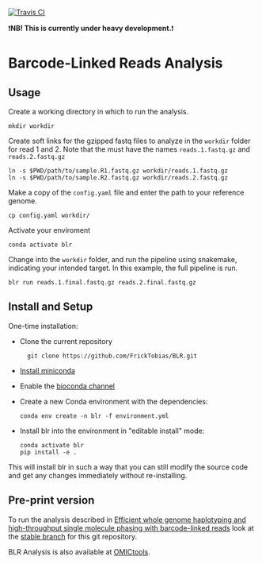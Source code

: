 [![Travis CI](https://api.travis-ci.org/FrickTobias/BLR.svg?branch=master)](https://travis-ci.org/FrickTobias/BLR/)

:exclamation:**NB! This is currently under heavy development.**:exclamation:

# Barcode-Linked Reads Analysis

## Usage
Create a working directory in which to run the analysis. 

    mkdir workdir

Create soft links for the gzipped fastq files to analyze in the `workdir` folder for read 1 and 2. Note that the  must have the names 
`reads.1.fastq.gz` and `reads.2.fastq.gz`

    ln -s $PWD/path/to/sample.R1.fastq.gz workdir/reads.1.fastq.gz
    ln -s $PWD/path/to/sample.R2.fastq.gz workdir/reads.2.fastq.gz

Make a copy of the `config.yaml` file and enter the path to your reference genome.

    cp config.yaml workdir/

Activate your enviroment

    conda activate blr

Change into the `workdir` folder, and run the pipeline using snakemake, indicating your intended target. In this example, the full pipeline is run.

    blr run reads.1.final.fastq.gz reads.2.final.fastq.gz

## Install and Setup

One-time installation:
- Clone the current repository

        git clone https://github.com/FrickTobias/BLR.git

- [Install miniconda](https://docs.conda.io/en/latest/miniconda.html)
- Enable the [bioconda channel](http://bioconda.github.io/)
- Create a new Conda environment with the dependencies:

      conda env create -n blr -f environment.yml

- Install blr into the environment in "editable install" mode:

      conda activate blr
      pip install -e .

This will install blr in such a way that you can still modify the source code
and get any changes immediately without re-installing.

## Pre-print version

To run the analysis described in [Efficient whole genome haplotyping and 
high-throughput single molecule phasing with barcode-linked reads](https://www.biorxiv.org/content/early/2018/06/26/356121)
look at the [stable branch](https://github.com/FrickTobias/BLR/tree/stable) for this git repository.

BLR Analysis is also available at [OMICtools](https://omictools.com/blr-tool).
